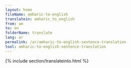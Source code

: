 ```yaml
---
layout: home
fileName: amharic-to-english
translatein: amharic_to_english
from: am
to: en
folderName: translate
lang: ar
permalink: /ar/amharic-to-english-sentence-translation
tool: amharic-to-english-sentence-translation
---
```

{% include section/translateinto.html %}